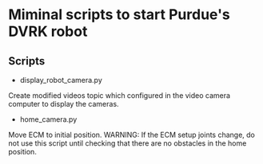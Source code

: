# Miminal scripts to start Purdue's DVRK robot

## Scripts

 * display\_robot\_camera.py
 
Create modified videos topic which configured in the video camera computer to display the cameras.


* home\_camera.py

Move ECM to initial position. WARNING: If the ECM setup joints change, do not use this script until checking that there are no obstacles in the home position.


